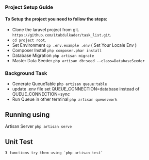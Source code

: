  
### Project Setup Guide
#### To Setup the project you need to follow the steps:

- Clone the laravel project from git. `https://github.com/itabdulkader/task_list.git`.
- `cd project root`.
- Set Environment `cp .env.example .env`  ( Set Your Locale Env )
- Composer Install `php composer.phar install`
- Database Migration `php artisan migrate` 
 - Master Data Seeder `php artisan db:seed --class=DatabaseSeeder`

### Background Task  
- Generate QueueTable `php artisan queue:table`
- update .env file set QUEUE_CONNECTION=database instead of QUEUE_CONNECTION=sync  
- Run Queue in other terminal `php artisan queue:work`

## Running using 
   Artisan Server `php artisan serve`

## Unit Test 
    3 functions try them using `php artisan test`



